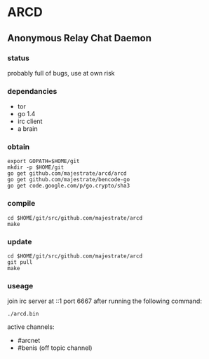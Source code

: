 # ARCD
## Anonymous Relay Chat Daemon

### status

probably full of bugs, use at own risk

### dependancies

* tor
* go 1.4
* irc client
* a brain

### obtain

    export GOPATH=$HOME/git
    mkdir -p $HOME/git
    go get github.com/majestrate/arcd/arcd
    go get github.com/majestrate/bencode-go
    go get code.google.com/p/go.crypto/sha3

### compile

    cd $HOME/git/src/github.com/majestrate/arcd 
    make

### update

    cd $HOME/git/src/github.com/majestrate/arcd
    git pull 
    make 

### useage

join irc server at ::1 port 6667 after running the following command:

    ./arcd.bin

active channels: 

* #arcnet
* #benis (off topic channel)


